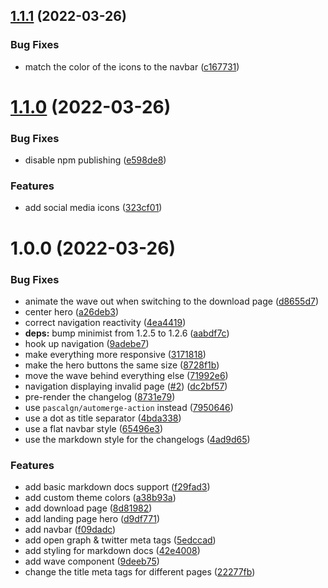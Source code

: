## [1.1.1](https://github.com/ReVancedTeam/revanced-website/compare/v1.1.0...v1.1.1) (2022-03-26)


### Bug Fixes

* match the color of the icons to the navbar ([c167731](https://github.com/ReVancedTeam/revanced-website/commit/c167731d9aa211bdd06c79a4f63aa066b1433f5d))

# [1.1.0](https://github.com/ReVancedTeam/revanced-website/compare/v1.0.0...v1.1.0) (2022-03-26)


### Bug Fixes

* disable npm publishing ([e598de8](https://github.com/ReVancedTeam/revanced-website/commit/e598de8a1f5764cfb5697310bcb5b9c41e0042fe))


### Features

* add social media icons ([323cf01](https://github.com/ReVancedTeam/revanced-website/commit/323cf01f10a0e3c79e35988425cae3c79995e896))

# 1.0.0 (2022-03-26)


### Bug Fixes

* animate the wave out when switching to the download page ([d8655d7](https://github.com/ReVancedTeam/revanced-website/commit/d8655d76339a30c0ab08734ac8b9f2d00173f805))
* center hero ([a26deb3](https://github.com/ReVancedTeam/revanced-website/commit/a26deb378bd08d66ce90f5f11efa1b257f6b7153))
* correct navigation reactivity ([4ea4419](https://github.com/ReVancedTeam/revanced-website/commit/4ea4419b68077fa20fb2e6b5c0a01401ca9bb1a1))
* **deps:** bump minimist from 1.2.5 to 1.2.6 ([aabdf7c](https://github.com/ReVancedTeam/revanced-website/commit/aabdf7ceb8b4a11290d15818a1a61e3e5fad339d))
* hook up navigation ([9adebe7](https://github.com/ReVancedTeam/revanced-website/commit/9adebe7ba38e1b1f925a6ccae573cb3f65d1c101))
* make everything more responsive ([3171818](https://github.com/ReVancedTeam/revanced-website/commit/3171818f82a14467a950e46bbc77316f907ce870))
* make the hero buttons the same size ([8728f1b](https://github.com/ReVancedTeam/revanced-website/commit/8728f1ba0e953cd356581ab0cc41a81491f8cc21))
* move the wave behind everything else ([71992e6](https://github.com/ReVancedTeam/revanced-website/commit/71992e62e112566753ce4a7c220948041279b4f7))
* navigation displaying invalid page ([#2](https://github.com/ReVancedTeam/revanced-website/issues/2)) ([dc2bf57](https://github.com/ReVancedTeam/revanced-website/commit/dc2bf5719fc8062ab52b3feb86c70bffacb7ad06))
* pre-render the changelog ([8731e79](https://github.com/ReVancedTeam/revanced-website/commit/8731e79c10b0e0502ed8d7358ae494e05c9b98da))
* use `pascalgn/automerge-action` instead ([7950646](https://github.com/ReVancedTeam/revanced-website/commit/7950646b1dc7eb2375bae9856dc0e83dfb90cf45))
* use a dot as title separator ([4bda338](https://github.com/ReVancedTeam/revanced-website/commit/4bda338ce283f885d0ee04424a2bfbbdc31b5913))
* use a flat navbar style ([65496e3](https://github.com/ReVancedTeam/revanced-website/commit/65496e3989e26e5dc7db63df25daec02f7620ea1))
* use the markdown style for the changelogs ([4ad9d65](https://github.com/ReVancedTeam/revanced-website/commit/4ad9d6542e8e123aa1d16c46cec8614b254b1000))


### Features

* add basic markdown docs support ([f29fad3](https://github.com/ReVancedTeam/revanced-website/commit/f29fad3cb87a95287a34b6c7b230ac3142525341))
* add custom theme colors ([a38b93a](https://github.com/ReVancedTeam/revanced-website/commit/a38b93aec169faf800a681e637ddb3bf0ac3e30d))
* add download page ([8d81982](https://github.com/ReVancedTeam/revanced-website/commit/8d81982e21e3ec152a6959e85ec74eb93dd3e326))
* add landing page hero ([d9df771](https://github.com/ReVancedTeam/revanced-website/commit/d9df77171e08d63e3758706cf5ad869db97c55a8))
* add navbar ([f09dadc](https://github.com/ReVancedTeam/revanced-website/commit/f09dadc06cf512ddbe5877fb4487e450e3a231fe))
* add open graph & twitter meta tags ([5edccad](https://github.com/ReVancedTeam/revanced-website/commit/5edccadbc98a04fa69f1cf6e3eb360553311f109))
* add styling for markdown docs ([42e4008](https://github.com/ReVancedTeam/revanced-website/commit/42e4008a202e19af2bbc11950ae9d1963a8f9587))
* add wave component ([9deeb75](https://github.com/ReVancedTeam/revanced-website/commit/9deeb75a7b492395a58520c8980ce4296e5f6a2c))
* change the title meta tags for different pages ([22277fb](https://github.com/ReVancedTeam/revanced-website/commit/22277fb912aee509a816eda5117f1f8956f4be7d))
